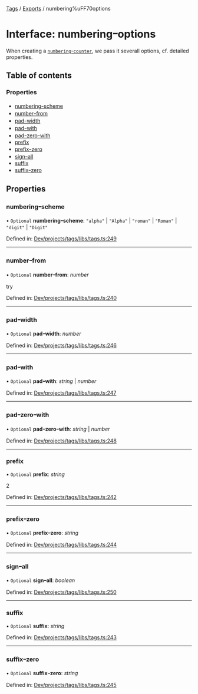 [Tags](../README.md) / [Exports](../modules.md) / numbering%uFF70options

# Interface: numberingｰoptions

When creating a [`numberingｰcounter`](../classes/numbering_counter.md), we pass it severall options, cf. detailed properties.

## Table of contents

### Properties

- [numberingｰscheme](numbering_options.md#numberingｰscheme)
- [numberｰfrom](numbering_options.md#numberｰfrom)
- [padｰwidth](numbering_options.md#padｰwidth)
- [padｰwith](numbering_options.md#padｰwith)
- [padｰzeroｰwith](numbering_options.md#padｰzeroｰwith)
- [prefix](numbering_options.md#prefix)
- [prefixｰzero](numbering_options.md#prefixｰzero)
- [signｰall](numbering_options.md#signｰall)
- [suffix](numbering_options.md#suffix)
- [suffixｰzero](numbering_options.md#suffixｰzero)

## Properties

### numberingｰscheme

• `Optional` **numberingｰscheme**: ``"alpha"`` \| ``"Alpha"`` \| ``"roman"`` \| ``"Roman"`` \| ``"digit"`` \| ``"Digit"``

Defined in: [Dev/projects/tags/libs/tags.ts:249](https://github.com/jr-grenoble/tags/blob/1c97e94/libs/tags.ts#L249)

___

### numberｰfrom

• `Optional` **numberｰfrom**: *number*

try

Defined in: [Dev/projects/tags/libs/tags.ts:240](https://github.com/jr-grenoble/tags/blob/1c97e94/libs/tags.ts#L240)

___

### padｰwidth

• `Optional` **padｰwidth**: *number*

Defined in: [Dev/projects/tags/libs/tags.ts:246](https://github.com/jr-grenoble/tags/blob/1c97e94/libs/tags.ts#L246)

___

### padｰwith

• `Optional` **padｰwith**: *string* \| *number*

Defined in: [Dev/projects/tags/libs/tags.ts:247](https://github.com/jr-grenoble/tags/blob/1c97e94/libs/tags.ts#L247)

___

### padｰzeroｰwith

• `Optional` **padｰzeroｰwith**: *string* \| *number*

Defined in: [Dev/projects/tags/libs/tags.ts:248](https://github.com/jr-grenoble/tags/blob/1c97e94/libs/tags.ts#L248)

___

### prefix

• `Optional` **prefix**: *string*

2

Defined in: [Dev/projects/tags/libs/tags.ts:242](https://github.com/jr-grenoble/tags/blob/1c97e94/libs/tags.ts#L242)

___

### prefixｰzero

• `Optional` **prefixｰzero**: *string*

Defined in: [Dev/projects/tags/libs/tags.ts:244](https://github.com/jr-grenoble/tags/blob/1c97e94/libs/tags.ts#L244)

___

### signｰall

• `Optional` **signｰall**: *boolean*

Defined in: [Dev/projects/tags/libs/tags.ts:250](https://github.com/jr-grenoble/tags/blob/1c97e94/libs/tags.ts#L250)

___

### suffix

• `Optional` **suffix**: *string*

Defined in: [Dev/projects/tags/libs/tags.ts:243](https://github.com/jr-grenoble/tags/blob/1c97e94/libs/tags.ts#L243)

___

### suffixｰzero

• `Optional` **suffixｰzero**: *string*

Defined in: [Dev/projects/tags/libs/tags.ts:245](https://github.com/jr-grenoble/tags/blob/1c97e94/libs/tags.ts#L245)

